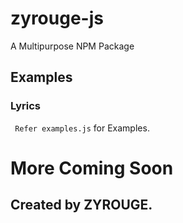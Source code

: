 # zyrouge-js
A Multipurpose NPM Package

## Examples
### Lyrics
` Refer examples.js` for Examples.

# More Coming Soon
## Created by ZYROUGE.
